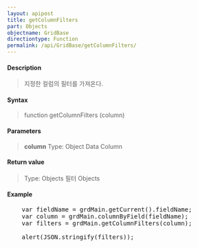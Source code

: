 ```yaml
---
layout: apipost
title: getColumnFilters
part: Objects
objectname: GridBase
directiontype: Function
permalink: /api/GridBase/getColumnFilters/
---
```



#### Description

> 지정한 컬럼의 필터를 가져온다.

#### Syntax

> function getColumnFilters (column)

#### Parameters

> **column**
> Type: Object
> Data Column


#### Return value

> Type: Objects
> 필터 Objects


#### Example

<pre class="prettyprint">
	var fieldName = grdMain.getCurrent().fieldName;
	var column = grdMain.columnByField(fieldName);
	var filters = grdMain.getColumnFilters(column);
	
	alert(JSON.stringify(filters));				
</pre>

